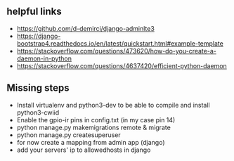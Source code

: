 ## helpful links
- https://github.com/d-demirci/django-adminlte3
- https://django-bootstrap4.readthedocs.io/en/latest/quickstart.html#example-template
- https://stackoverflow.com/questions/473620/how-do-you-create-a-daemon-in-python
- https://stackoverflow.com/questions/4637420/efficient-python-daemon

## Missing steps
- Install virtualenv and python3-dev to be able to compile and install python3-cwiid
- Enable the gpio-ir pins in config.txt (in my case pin 14)
- python manage.py makemigrations remote & migrate
- python manage.py createsuperuser
- for now create a mapping from admin app (django)
- add your servers' ip to allowedhosts in django